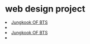 # web design project

<li><a href="Jungkook.html" target="_blank">Jungkook OF BTS</a><li>
<li><a href="index.html" target="_blank">Jungkook OF BTS</a><li>
</ul>